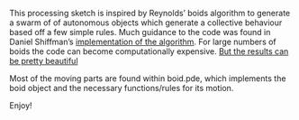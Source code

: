 This processing sketch is inspired by Reynolds’ boids algorithm to generate a swarm of of autonomous objects which generate a collective behaviour based off a few simple rules. Much guidance to the code was found in Daniel Shiffman’s [implementation of the algorithm](https://processing.org/examples/flocking.html). For large numbers of boids the code can become computationally expensive. [But the results can be pretty beautiful](https://youtu.be/8b3HLLoc3uE)

Most of the moving parts are found within boid.pde, which implements the boid object and the necessary functions/rules for its motion. 

Enjoy!
